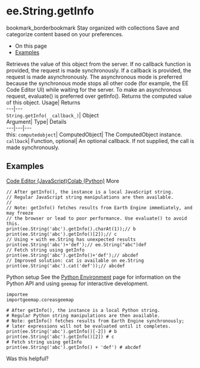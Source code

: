  
#  ee.String.getInfo 
bookmark_borderbookmark Stay organized with collections  Save and categorize content based on your preferences.
  * On this page
  * [Examples](https://developers.google.com/earth-engine/apidocs/ee-string-getinfo#examples)


Retrieves the value of this object from the server. 
If no callback function is provided, the request is made synchronously. If a callback is provided, the request is made asynchronously.
The asynchronous mode is preferred because the synchronous mode stops all other code (for example, the EE Code Editor UI) while waiting for the server. To make an asynchronous request, evaluate() is preferred over getInfo().
Returns the computed value of this object.
Usage| Returns  
---|---  
`String.getInfo( _callback_)`| Object  
Argument| Type| Details  
---|---|---  
this: `computedobject`| ComputedObject| The ComputedObject instance.  
`callback`| Function, optional| An optional callback. If not supplied, the call is made synchronously.  
## Examples
[Code Editor (JavaScript)](https://developers.google.com/earth-engine/apidocs/ee-string-getinfo#code-editor-javascript-sample)[Colab (Python)](https://developers.google.com/earth-engine/apidocs/ee-string-getinfo#colab-python-sample) More
```
// After getInfo(), the instance is a local JavaScript string.
// Regular JavaScript string manipulations are then available.
//
// Note: getInfo() fetches results from Earth Engine immediately, and may freeze
// the browser or lead to poor performance. Use evaluate() to avoid this.
print(ee.String('abc').getInfo().charAt(1));// b
print(ee.String('abc').getInfo()[2]);// c
// Using + with ee.String has unexpected results
print(ee.String('abc')+'def');// ee.String("abc")def
// Fetch string using getInfo
print(ee.String('abc').getInfo()+'def');// abcdef
// Improved solution: cat is available on ee.String
print(ee.String('abc').cat('def'));// abcdef
```
Python setup
See the [ Python Environment](https://developers.google.com/earth-engine/guides/python_install) page for information on the Python API and using `geemap` for interactive development.
```
importee
importgeemap.coreasgeemap
```
```
# After getInfo(), the instance is a local Python string.
# Regular Python string manipulations are then available.
# Note: getInfo() fetches results from Earth Engine synchronously;
# later expressions will not be evaluated until it completes.
print(ee.String('abc').getInfo()[-2]) # b
print(ee.String('abc').getInfo()[2]) # c
# Fetch string using getInfo
print(ee.String('abc').getInfo() + 'def') # abcdef
```

Was this helpful?
